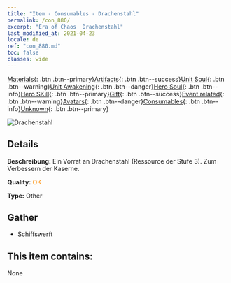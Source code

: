 ```yaml
---
title: "Item - Consumables - Drachenstahl"
permalink: /con_880/
excerpt: "Era of Chaos  Drachenstahl"
last_modified_at: 2021-04-23
locale: de
ref: "con_880.md"
toc: false
classes: wide
---
```

 [Materials](/ItemsDE/){: .btn .btn--primary}[Artifacts](/ItemsDE/Artifacts/){: .btn .btn--success}[Unit Soul](/ItemsDE/UnitSoul/){: .btn .btn--warning}[Unit Awakening](/ItemsDE/UnitAwakening/){: .btn .btn--danger}[Hero Soul](/ItemsDE/HeroSoul/){: .btn .btn--info}[Hero SKill](/ItemsDE/HeroSkill/){: .btn .btn--primary}[Gift](/ItemsDE/Gift/){: .btn .btn--success}[Event related](/ItemsDE/Events/){: .btn .btn--warning}[Avatars](/ItemsDE/Avatars/){: .btn .btn--danger}[Consumables](/ItemsDE/Consumables/){: .btn .btn--info}[Unknown](/ItemsDE/Unknown/){: .btn .btn--primary}

 ![Drachenstahl](/images/t/i_115.png)

## Details
 **Beschreibung:** Ein Vorrat an Drachenstahl (Ressource der Stufe 3). Zum Verbessern der Kaserne.

 **Quality:** <span style="color: #FF8C00">OK</span>

 **Type:** Other

## Gather

*    Schiffswerft 

## This item contains:

  None

